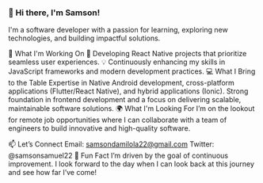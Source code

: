 ### 👋 Hi there, I'm Samson!
I'm a software developer with a passion for learning, exploring new technologies, and building impactful solutions.

🚀 What I'm Working On
🌟 Developing React Native projects that prioritize seamless user experiences.
💡 Continuously enhancing my skills in JavaScript frameworks and modern development practices.
💻 What I Bring to the Table
Expertise in Native Android development, cross-platform applications (Flutter/React Native), and hybrid applications (Ionic).
Strong foundation in frontend development and a focus on delivering scalable, maintainable software solutions.
🌍 What I'm Looking For
I’m on the lookout for remote job opportunities where I can collaborate with a team of engineers to build innovative and high-quality software.

📫 Let’s Connect
Email: samsondamilola22@gmail.com
Twitter: @samsonsamuel22
🎯 Fun Fact
I’m driven by the goal of continuous improvement. I look forward to the day when I can look back at this journey and see how far I’ve come!
